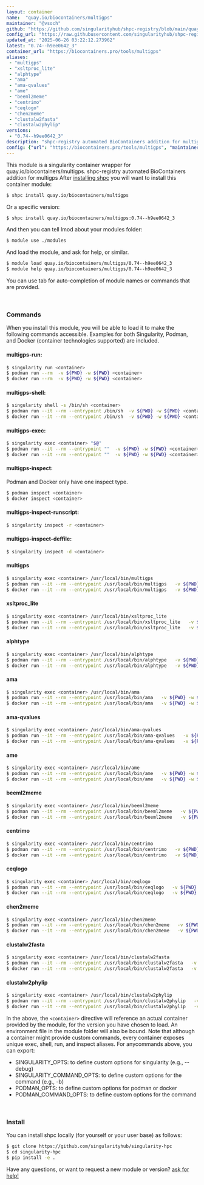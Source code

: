 ```yaml
---
layout: container
name:  "quay.io/biocontainers/multigps"
maintainer: "@vsoch"
github: "https://github.com/singularityhub/shpc-registry/blob/main/quay.io/biocontainers/multigps/container.yaml"
config_url: "https://raw.githubusercontent.com/singularityhub/shpc-registry/main/quay.io/biocontainers/multigps/container.yaml"
updated_at: "2025-06-26 03:22:12.273962"
latest: "0.74--h9ee0642_3"
container_url: "https://biocontainers.pro/tools/multigps"
aliases:
 - "multigps"
 - "xsltproc_lite"
 - "alphtype"
 - "ama"
 - "ama-qvalues"
 - "ame"
 - "beeml2meme"
 - "centrimo"
 - "ceqlogo"
 - "chen2meme"
 - "clustalw2fasta"
 - "clustalw2phylip"
versions:
 - "0.74--h9ee0642_3"
description: "shpc-registry automated BioContainers addition for multigps"
config: {"url": "https://biocontainers.pro/tools/multigps", "maintainer": "@vsoch", "description": "shpc-registry automated BioContainers addition for multigps", "latest": {"0.74--h9ee0642_3": "sha256:973b31e273187a6bcdbc5fdfc19b2a4a03e7864009aad29c8e5adc6b473ec4d0"}, "tags": {"0.74--h9ee0642_3": "sha256:973b31e273187a6bcdbc5fdfc19b2a4a03e7864009aad29c8e5adc6b473ec4d0"}, "docker": "quay.io/biocontainers/multigps", "aliases": {"multigps": "/usr/local/bin/multigps", "xsltproc_lite": "/usr/local/bin/xsltproc_lite", "alphtype": "/usr/local/bin/alphtype", "ama": "/usr/local/bin/ama", "ama-qvalues": "/usr/local/bin/ama-qvalues", "ame": "/usr/local/bin/ame", "beeml2meme": "/usr/local/bin/beeml2meme", "centrimo": "/usr/local/bin/centrimo", "ceqlogo": "/usr/local/bin/ceqlogo", "chen2meme": "/usr/local/bin/chen2meme", "clustalw2fasta": "/usr/local/bin/clustalw2fasta", "clustalw2phylip": "/usr/local/bin/clustalw2phylip"}}
---
```


This module is a singularity container wrapper for quay.io/biocontainers/multigps.
shpc-registry automated BioContainers addition for multigps
After [installing shpc](#install) you will want to install this container module:


```bash
$ shpc install quay.io/biocontainers/multigps
```

Or a specific version:

```bash
$ shpc install quay.io/biocontainers/multigps:0.74--h9ee0642_3
```

And then you can tell lmod about your modules folder:

```bash
$ module use ./modules
```

And load the module, and ask for help, or similar.

```bash
$ module load quay.io/biocontainers/multigps/0.74--h9ee0642_3
$ module help quay.io/biocontainers/multigps/0.74--h9ee0642_3
```

You can use tab for auto-completion of module names or commands that are provided.

<br>

### Commands

When you install this module, you will be able to load it to make the following commands accessible.
Examples for both Singularity, Podman, and Docker (container technologies supported) are included.

#### multigps-run:

```bash
$ singularity run <container>
$ podman run --rm  -v ${PWD} -w ${PWD} <container>
$ docker run --rm  -v ${PWD} -w ${PWD} <container>
```

#### multigps-shell:

```bash
$ singularity shell -s /bin/sh <container>
$ podman run --it --rm --entrypoint /bin/sh  -v ${PWD} -w ${PWD} <container>
$ docker run --it --rm --entrypoint /bin/sh  -v ${PWD} -w ${PWD} <container>
```

#### multigps-exec:

```bash
$ singularity exec <container> "$@"
$ podman run --it --rm --entrypoint ""  -v ${PWD} -w ${PWD} <container> "$@"
$ docker run --it --rm --entrypoint ""  -v ${PWD} -w ${PWD} <container> "$@"
```

#### multigps-inspect:

Podman and Docker only have one inspect type.

```bash
$ podman inspect <container>
$ docker inspect <container>
```

#### multigps-inspect-runscript:

```bash
$ singularity inspect -r <container>
```

#### multigps-inspect-deffile:

```bash
$ singularity inspect -d <container>
```


#### multigps

```bash
$ singularity exec <container> /usr/local/bin/multigps
$ podman run --it --rm --entrypoint /usr/local/bin/multigps   -v ${PWD} -w ${PWD} <container> -c " $@"
$ docker run --it --rm --entrypoint /usr/local/bin/multigps   -v ${PWD} -w ${PWD} <container> -c " $@"
```


#### xsltproc_lite

```bash
$ singularity exec <container> /usr/local/bin/xsltproc_lite
$ podman run --it --rm --entrypoint /usr/local/bin/xsltproc_lite   -v ${PWD} -w ${PWD} <container> -c " $@"
$ docker run --it --rm --entrypoint /usr/local/bin/xsltproc_lite   -v ${PWD} -w ${PWD} <container> -c " $@"
```


#### alphtype

```bash
$ singularity exec <container> /usr/local/bin/alphtype
$ podman run --it --rm --entrypoint /usr/local/bin/alphtype   -v ${PWD} -w ${PWD} <container> -c " $@"
$ docker run --it --rm --entrypoint /usr/local/bin/alphtype   -v ${PWD} -w ${PWD} <container> -c " $@"
```


#### ama

```bash
$ singularity exec <container> /usr/local/bin/ama
$ podman run --it --rm --entrypoint /usr/local/bin/ama   -v ${PWD} -w ${PWD} <container> -c " $@"
$ docker run --it --rm --entrypoint /usr/local/bin/ama   -v ${PWD} -w ${PWD} <container> -c " $@"
```


#### ama-qvalues

```bash
$ singularity exec <container> /usr/local/bin/ama-qvalues
$ podman run --it --rm --entrypoint /usr/local/bin/ama-qvalues   -v ${PWD} -w ${PWD} <container> -c " $@"
$ docker run --it --rm --entrypoint /usr/local/bin/ama-qvalues   -v ${PWD} -w ${PWD} <container> -c " $@"
```


#### ame

```bash
$ singularity exec <container> /usr/local/bin/ame
$ podman run --it --rm --entrypoint /usr/local/bin/ame   -v ${PWD} -w ${PWD} <container> -c " $@"
$ docker run --it --rm --entrypoint /usr/local/bin/ame   -v ${PWD} -w ${PWD} <container> -c " $@"
```


#### beeml2meme

```bash
$ singularity exec <container> /usr/local/bin/beeml2meme
$ podman run --it --rm --entrypoint /usr/local/bin/beeml2meme   -v ${PWD} -w ${PWD} <container> -c " $@"
$ docker run --it --rm --entrypoint /usr/local/bin/beeml2meme   -v ${PWD} -w ${PWD} <container> -c " $@"
```


#### centrimo

```bash
$ singularity exec <container> /usr/local/bin/centrimo
$ podman run --it --rm --entrypoint /usr/local/bin/centrimo   -v ${PWD} -w ${PWD} <container> -c " $@"
$ docker run --it --rm --entrypoint /usr/local/bin/centrimo   -v ${PWD} -w ${PWD} <container> -c " $@"
```


#### ceqlogo

```bash
$ singularity exec <container> /usr/local/bin/ceqlogo
$ podman run --it --rm --entrypoint /usr/local/bin/ceqlogo   -v ${PWD} -w ${PWD} <container> -c " $@"
$ docker run --it --rm --entrypoint /usr/local/bin/ceqlogo   -v ${PWD} -w ${PWD} <container> -c " $@"
```


#### chen2meme

```bash
$ singularity exec <container> /usr/local/bin/chen2meme
$ podman run --it --rm --entrypoint /usr/local/bin/chen2meme   -v ${PWD} -w ${PWD} <container> -c " $@"
$ docker run --it --rm --entrypoint /usr/local/bin/chen2meme   -v ${PWD} -w ${PWD} <container> -c " $@"
```


#### clustalw2fasta

```bash
$ singularity exec <container> /usr/local/bin/clustalw2fasta
$ podman run --it --rm --entrypoint /usr/local/bin/clustalw2fasta   -v ${PWD} -w ${PWD} <container> -c " $@"
$ docker run --it --rm --entrypoint /usr/local/bin/clustalw2fasta   -v ${PWD} -w ${PWD} <container> -c " $@"
```


#### clustalw2phylip

```bash
$ singularity exec <container> /usr/local/bin/clustalw2phylip
$ podman run --it --rm --entrypoint /usr/local/bin/clustalw2phylip   -v ${PWD} -w ${PWD} <container> -c " $@"
$ docker run --it --rm --entrypoint /usr/local/bin/clustalw2phylip   -v ${PWD} -w ${PWD} <container> -c " $@"
```



In the above, the `<container>` directive will reference an actual container provided
by the module, for the version you have chosen to load. An environment file in the
module folder will also be bound. Note that although a container
might provide custom commands, every container exposes unique exec, shell, run, and
inspect aliases. For anycommands above, you can export:

 - SINGULARITY_OPTS: to define custom options for singularity (e.g., --debug)
 - SINGULARITY_COMMAND_OPTS: to define custom options for the command (e.g., -b)
 - PODMAN_OPTS: to define custom options for podman or docker
 - PODMAN_COMMAND_OPTS: to define custom options for the command

<br>

### Install

You can install shpc locally (for yourself or your user base) as follows:

```bash
$ git clone https://github.com/singularityhub/singularity-hpc
$ cd singularity-hpc
$ pip install -e .
```

Have any questions, or want to request a new module or version? [ask for help!](https://github.com/singularityhub/singularity-hpc/issues)